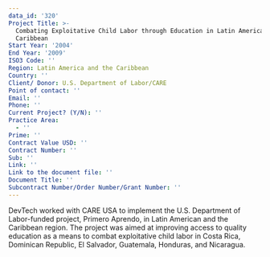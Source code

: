 ```yaml
---
data_id: '320'
Project Title: >-
  Combating Exploitative Child Labor through Education in Latin America and the
  Caribbean
Start Year: '2004'
End Year: '2009'
ISO3 Code: ''
Region: Latin America and the Caribbean
Country: ''
Client/ Donor: U.S. Department of Labor/CARE
Point of contact: ''
Email: ''
Phone: ''
Current Project? (Y/N): ''
Practice Area:
  - ''
Prime: ''
Contract Value USD: ''
Contract Number: ''
Sub: ''
Link: ''
Link to the document file: ''
Document Title: ''
Subcontract Number/Order Number/Grant Number: ''
---
```

DevTech worked with CARE USA to implement the U.S. Department of Labor-funded project, Primero Aprendo, in Latin American and the Caribbean region. The project was aimed at improving access to quality education as a means to combat exploitative child labor in Costa Rica, Dominican Republic, El Salvador, Guatemala, Honduras, and Nicaragua.